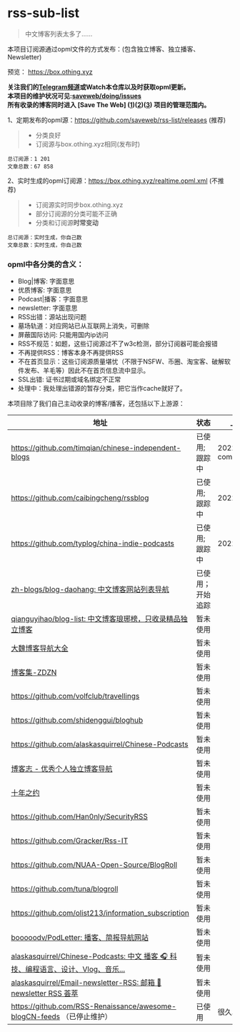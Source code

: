# rss-sub-list

> 中文博客列表太多了......

本项目订阅源通过opml文件的方式发布：(包含独立博客、独立播客、Newsletter)  

预览： https://box.othing.xyz

**关注我们的[Telegram频道](https://t.me/blogrsslist)或Watch本仓库以及时获取opml更新。**  
**本项目的维护状况可见:[saveweb/doing/issues](https://github.com/saveweb/doing/issues)**  
**所有收录的博客同时进入 [Save The Web] ([1](https://github.com/saveweb))([2](https://saveweb.othing.xyz/))([3](https://t.me/saveweb)) 项目的管理范围内。**  

1、定期发布的opml源：https://github.com/saveweb/rss-list/releases (推荐)
> - 分类良好  
> - 订阅源与box.othing.xyz相同(发布时)  

```
总订阅源：1 201
文章总数：67 858
```

2、实时生成的opml订阅源：https://box.othing.xyz/realtime.opml.xml (不推荐)
> - 订阅源实时同步box.othing.xyz  
> - 部分订阅源的分类可能不正确  
> - 分类和订阅源**时常变动**  

```
总订阅源：实时生成，你自己数
文章总数：实时生成，你自己数
```

### opml中各分类的含义：

- Blog|博客: 字面意思
- 优质博客: 字面意思
- Podcast|播客：字面意思
- newsletter: 字面意思
- RSS出错：源站出现问题
- 墓场轨道：对应网站已从互联网上消失，可删除
- 屏蔽国际访问: 只能用国内ip访问
- RSS不规范：如题，这些订阅源过不了w3c检测，部分订阅器可能会报错
- 不再提供RSS：博客本身不再提供RSS
- 不在首页显示：这些订阅源质量堪忧（不限于NSFW、币圈、淘宝客、破解软件发布、羊毛等）因此不在首页信息流中显示。
- SSL出错: 证书过期或域名绑定不正常
- 处理中：我处理出错源的暂存分类，把它当作cache就好了。



本项目除了我们自己主动收录的博客/播客，还包括以下上游源：

| 地址 | 状态 | 上一次同步（跟踪） |
| --- | --- | --- |
| https://github.com/timqian/chinese-independent-blogs                 | 已使用; 跟踪中 | 2022/07/22 commit:4f351aef880f405 |
| https://github.com/caibingcheng/rssblog                              | 已使用; 跟踪中 | 2022/07/22 |
| https://github.com/typlog/china-indie-podcasts                       | 已使用; 跟踪中 | 2022/07/22 |
| [zh-blogs/blog-daohang: 中文博客网站列表导航](https://github.com/zh-blogs/blog-daohang) | 已使用；开始追踪      |            |
| [qianguyihao/blog-list: 中文博客琅琊榜，只收录精品独立博客](https://github.com/qianguyihao/blog-list)| 暂未使用      |            |
| [大魏博客导航大全](https://link.wwwsheep.com/)                         | 暂未使用      |            |
| [博客集-ZDZN](https://www.zdzn.net/page/blog.html)                    | 暂未使用      |            |
| https://github.com/volfclub/travellings                              | 暂未使用      |            |
| https://github.com/shidenggui/bloghub                                | 暂未使用      |            |
| https://github.com/alaskasquirrel/Chinese-Podcasts                   | 暂未使用      |            |
| [博客志 - 优秀个人独立博客导航](http://www.jetli.com.cn/)                | 暂未使用      |            |
| [十年之约](https://www.foreverblog.cn/)                               | 暂未使用      |            |
| https://github.com/Han0nly/SecurityRSS                               | 暂未使用      |            |
| https://github.com/Gracker/Rss-IT                                    | 暂未使用      |            |
| https://github.com/NUAA-Open-Source/BlogRoll                         | 暂未使用      |            |
| https://github.com/tuna/blogroll                                     | 暂未使用      |            |
| https://github.com/olist213/information_subscription                 | 暂未使用      |            |
| [booooodv/PodLetter: 播客、简报导航网站](https://github.com/booooodv/PodLetter) | 暂未使用      |            |
| [alaskasquirrel/Chinese-Podcasts: 中文 播客 🎧 科技、编程语言、设计、Vlog、音乐...](https://github.com/alaskasquirrel/Chinese-Podcasts) | 暂未使用      |            |
| [alaskasquirrel/Email-newsletter-RSS: 邮箱 📧 newsletter RSS 荟萃](https://github.com/alaskasquirrel/Email-newsletter-RSS) | 暂未使用      |            |
| https://github.com/RSS-Renaissance/awesome-blogCN-feeds （已停止维护） | 已使用        | 很久以前    |
